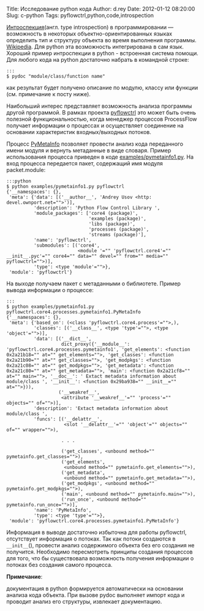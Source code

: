 Title: Иcследование python кода
Author: d.rey
Date: 2012-01-12 08:20:00
Slug: c-python
Tags: pyflowctrl,python,code,introspection

[Интроспекция](http://ru.wikipedia.org/wiki/%D0%98%D0%BD%D1%82%D1%80%D0%BE%D1%81%D0%BF%D0%B5%D0%BA%D1%86%D0%B8%D1%8F_(%D0%BF%D1%80%D0%BE%D0%B3%D1%80%D0%B0%D0%BC%D0%BC%D0%B8%D1%80%D0%BE%D0%B2%D0%B0%D0%BD%D0%B8%D0%B5))(англ. type introspection) в программировании — возможность в некоторых объектно-ориентированных языках определить тип и структуру объекта во время выполнения программы. [Wikipedia](http://ru.wikipedia.org/). Для python эта возможность интегрирована в сам язык. Хороший пример интроспекции в python - встроенная система помощи. Для любого кода на python достаточно набрать в командной строке: 

    :::
    $ pydoc "module/class/function name"
    
как результат будет получено описание по модулю, классу или функции (см. примечание к посту ниже). 

Наибольший интерес представляет возможность анализа программы другой программой. В рамках проекта [pyflowctrl](http://code.google.com/p/pyflowctrl/) это может быть очень полезной функциональностью, когда менеджер процессов ProcessFlow получает информации о процессах и осуществляет соединение на основании характеристик входных/выходных потоков. 

Процесс [PyMetaInfo](http://pyflowctrl.googlecode.com/hg/pyflowctrl/core4/processes/pymetainfo1.py) позволяет провести анализ кода переданного имени модуля и вернуть метаданные в виде словаря. Пример использования процесса приведен в коде [examples/pymetainfo1.py](http://code.google.com/p/pyflowctrl/source/browse/pyflowctrl/core4/examples/pymetainfo1.py). На вход процесса передается пакет, содержащий имя модуля packet.module:

    :::python
    $ python examples/pymetainfo1.py pyflowctrl
    {'__namespaces': {},
     'meta': {'data': [('__author__', 'Andrey Usov <http: devel.ownport.net="">')],
              'description': 'Python Flow Control Library ',
              'module_packages': ['core4 (package)',
                                  'examples (package)',
                                  'libs (package)',
                                  'processes (package)',
                                  'streams (package)'],
              'name': 'pyflowctrl',
              'submodules': [('core4',
                              <module '="" 'pyflowctrl.core4'="" __init__.pyc'="" core4="" data="" devel="" from="" media="" pyflowctrl="">)],
              'type': <type 'module'="">},
     'module': 'pyflowctrl'}
     
На выходе получаем пакет с метаданными о библиотете. Пример вывода информации о процессе:  

    :::
    $ python examples/pymetainfo1.py pyflowctrl.core4.processes.pymetainfo1.PyMetaInfo
    {'__namespaces': {},
     'meta': {'based_on': (<class 'pyflowctrl.core4.process'="">,),
              'classes': [('__class__', <type 'type'="">, <type 'object'="">)],
              'data': [('__dict__',
                        dict_proxy({'__module__': 'pyflowctrl.core4.processes.pymetainfo1', 'get_elements': <function 0x2a21b18="" at="" get_elements="">, 'get_classes': <function 0x2a21b90="" at="" get_classes="">, 'get_modpkgs': <function 0x2a21c08="" at="" get_modpkgs="">, 'get_metadata': <function 0x2a21c80="" at="" get_metadata="">, 'main': <function 0x2a21cf8="" at="" main="">, '__doc__': ' Extact metadata information about module/class ', '__init__': <function 0x29ba938="" __init__="" at="">})),
                       ('__weakref__',
                        <attribute '__weakref__'="" 'process'="" objects="" of="">)],
              'description': 'Extact metadata information about module/class ',
              'funcs': [('__delattr__',
                         <slot '__delattr__'="" 'object'="" objects="" of="" wrapper="">),
          
                        . . .
    
                        ('get_classes', <unbound method="" pymetainfo.get_classes="">),
                        ('get_elements',
                         <unbound method="" pymetainfo.get_elements="">),
                        ('get_metadata',
                         <unbound method="" pymetainfo.get_metadata="">),
                        ('get_modpkgs', <unbound method="" pymetainfo.get_modpkgs="">),
                        ('main', <unbound method="" pymetainfo.main="">),
                        ('run_once', <unbound method="" pymetainfo.run_once="">)],
              'name': 'PyMetaInfo',
              'type': <type 'type'="">},
     'module': 'pyflowctrl.core4.processes.pymetainfo1.PyMetaInfo'}
     
Информация в выводе достаточно избыточна для работы pyflowctrl, отсутствует информация о потоках. Так как потоки создаются в `__init__`(), провести анализ содержимого объекта без его создания не получится. Необходимо пересмотреть принципы создания процессов для того, что бы существовала возможность получения информации о потоках без создания самого процесса.

**Примечание**: 

документация в python формируется автоматически на основании анализа кода объекта. При вызове pydoc выполняет импорт кода и проводит анализ его структуры, извлекает документацию.
